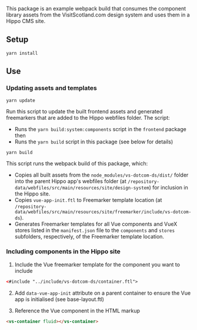 This package is an example webpack build that consumes the component library assets from the VisitScotland.com design system and uses them in a Hippo CMS site.

## Setup

```
yarn install
```

## Use

### Updating assets and templates

```
yarn update
```

Run this script to update the built frontend assets and generated freemarkers that are added to the Hippo webfiles folder. The script:

- Runs the `yarn build:system:components` script in the `frontend` package then
- Runs the `yarn build` script in this package (see below for details)

```
yarn build
```

This script runs the webpack build of this package, which:
   - Copies all built assets from the `node_modules/vs-dotcom-ds/dist/` folder into the parent Hippo app's webfiles folder (at `/repository-data/webfiles/src/main/resources/site/design-system`) for inclusion in the Hippo site.
   - Copies `vue-app-init.ftl` to Freemarker template location (at `/repository-data/webfiles/src/main/resources/site/freemarker/include/vs-dotcom-ds`).
   - Generates Freemarker templates for all Vue components and VueX stores listed in the `manifest.json` file to the `components` and `stores` subfolders, respectively, of the Freemarker template location.


### Including components in the Hippo site

1. Include the Vue freemarker template for the component you want to include

```html
<#include "../include/vs-dotcom-ds/container.ftl">
```

2. Add `data-vue-app-init` attribute on a parent container to ensure the Vue app is initialised (see base-layout.ftl)

3. Reference the Vue component in the HTML markup

```html
<vs-container fluid></vs-container>
```
